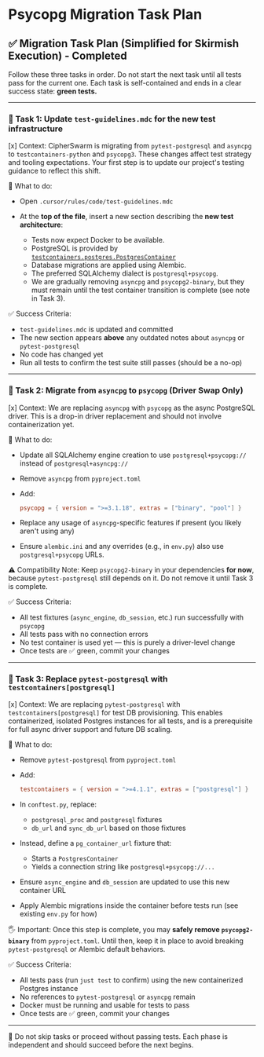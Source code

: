 # Psycopg Migration Task Plan

## ✅ Migration Task Plan (Simplified for Skirmish Execution) - Completed

Follow these three tasks in order. Do not start the next task until all tests pass for the current one. Each task is self-contained and ends in a clear success state: **green tests.**

---

### 🧪 Task 1: Update `test-guidelines.mdc` for the new test infrastructure

\[x\] Context:
CipherSwarm is migrating from `pytest-postgresql` and `asyncpg` to `testcontainers-python` and `psycopg3`. These changes affect test strategy and tooling expectations. Your first step is to update our project's testing guidance to reflect this shift.

🔧 What to do:

- Open `.cursor/rules/code/test-guidelines.mdc`

- At the **top of the file**, insert a new section describing the **new test architecture**:

  - Tests now expect Docker to be available.
  - PostgreSQL is provided by [`testcontainers.postgres.PostgresContainer`](https://testcontainers-python.readthedocs.io/en/latest/modules/postgres.html)
  - Database migrations are applied using Alembic.
  - The preferred SQLAlchemy dialect is `postgresql+psycopg`.
  - We are gradually removing `asyncpg` and `psycopg2-binary`, but they must remain until the test container transition is complete (see note in Task 3).

✅ Success Criteria:

- `test-guidelines.mdc` is updated and committed
- The new section appears **above** any outdated notes about `asyncpg` or `pytest-postgresql`
- No code has changed yet
- Run all tests to confirm the test suite still passes (should be a no-op)

---

### 🐘 Task 2: Migrate from `asyncpg` to `psycopg` (Driver Swap Only)

\[x\] Context:
We are replacing `asyncpg` with `psycopg` as the async PostgreSQL driver. This is a drop-in driver replacement and should not involve containerization yet.

🔧 What to do:

- Update all SQLAlchemy engine creation to use `postgresql+psycopg://` instead of `postgresql+asyncpg://`

- Remove `asyncpg` from `pyproject.toml`

- Add:

  ```toml
  psycopg = { version = ">=3.1.18", extras = ["binary", "pool"] }
  ```

- Replace any usage of `asyncpg`-specific features if present (you likely aren't using any)

- Ensure `alembic.ini` and any overrides (e.g., in `env.py`) also use `postgresql+psycopg` URLs.

⚠️ Compatibility Note:
Keep `psycopg2-binary` in your dependencies **for now**, because `pytest-postgresql` still depends on it. Do not remove it until Task 3 is complete.

✅ Success Criteria:

- All test fixtures (`async_engine`, `db_session`, etc.) run successfully with `psycopg`
- All tests pass with no connection errors
- No test container is used yet — this is purely a driver-level change
- Once tests are ✅ green, commit your changes

---

### 🧪 Task 3: Replace `pytest-postgresql` with `testcontainers[postgresql]`

\[x\] Context:
We are replacing `pytest-postgresql` with `testcontainers[postgresql]` for test DB provisioning. This enables containerized, isolated Postgres instances for all tests, and is a prerequisite for full async driver support and future DB scaling.

🔧 What to do:

- Remove `pytest-postgresql` from `pyproject.toml`

- Add:

  ```toml
  testcontainers = { version = ">=4.1.1", extras = ["postgresql"] }
  ```

- In `conftest.py`, replace:

  - `postgresql_proc` and `postgresql` fixtures
  - `db_url` and `sync_db_url` based on those fixtures

- Instead, define a `pg_container_url` fixture that:

  - Starts a `PostgresContainer`
  - Yields a connection string like `postgresql+psycopg://...`

- Ensure `async_engine` and `db_session` are updated to use this new container URL

- Apply Alembic migrations inside the container before tests run (see existing `env.py` for how)

🖐 Important:
Once this step is complete, you may **safely remove `psycopg2-binary`** from `pyproject.toml`. Until then, keep it in place to avoid breaking `pytest-postgresql` or Alembic default behaviors.

✅ Success Criteria:

- All tests pass (run `just test` to confirm) using the new containerized Postgres instance
- No references to `pytest-postgresql` or `asyncpg` remain
- Docker must be running and usable for tests to pass
- Once tests are ✅ green, commit your changes

---

🛑 Do not skip tasks or proceed without passing tests. Each phase is independent and should succeed before the next begins.
